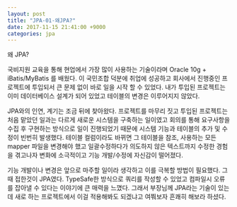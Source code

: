 ```yaml
---
layout: post
title: "JPA-01-왜JPA?"
date: 2017-11-15 21:41:00 +9000
categories: jpa
---
```

왜 JPA?

국비지원 교육을 통해 현업에서 가장 많이 사용하는 기술이라며 Oracle 10g + iBatis/MyBatis 를 배웠다. 이 국민조합 덕분에 취업에 성공하고 회사에서 진행중인 프로젝트에 투입되서 큰 문제 없이 바로 일을 시작 할 수 있었다. 내가 투입된 프로젝트는 이미 데이터베이스 설계가 되어 있었고 테이블의 변경은 이루어지지 않았다.

JPA와의 인연, 계기는 조금 뒤에 찾아왔다. 프로젝트를 마무리 짓고 투입된 프로젝트는 처음 맡았던 일과는 다르게 새로운 시스템을 구축하는 일이였고 회의를 통해 요구사항을 수집 후 구현하는 방식으로 일이 진행되었기 때문에 시스템 기능과 테이블의 추가 및 수정이 빈번히 발생했다. 테이블 컬럼이라도 바뀌면 그 테이블을 참조, 사용하는 모든 mapper 파일을 변경해야 했고 일괄수정하다가 의도하지 않은 텍스트까지 수정한 경험을 겪고나자 변화에 소극적이고 기능 개발/수정에 자신감이 떨어졌다.

기능 개발이나 변경은 앞으로 마주할 일이라 생각하고 이를 극복할 방법이 필요했다. 그때 접한것이 JPA였다. TypeSafe한 방식으로 쿼리를 작성할 수 있었고 컴파일시 오류를 잡아낼 수 있다는 이야기에 큰 매력을 느꼈다. 그래서 부장님께 JPA라는 기술이 있는데 새로 하는 프로젝트에서 이걸 적용해봐도 되겠냐고 여쭤보자 흔쾌히 해보라 하셨다. 

